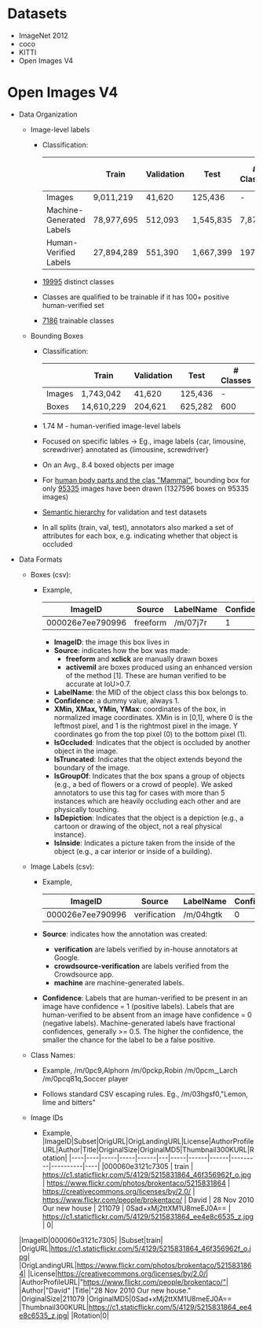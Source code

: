 # Datasets

* ImageNet 2012
* coco
* KITTI
* Open Images V4

# Open Images V4

  * Data Organization
    * Image-level labels
         * Classification:

           |      | Train |	Validation |	Test |	# Classes 	| # Trainable Classes |
           |---        |---|---|---|---|----|
           | Images                   |	9,011,219| 	41,620 |	125,436| 	- |	- |
           | Machine-Generated Labels |	78,977,695 |	512,093 |	1,545,835 |	7,870 |	4,764 |
           | Human-Verified Labels |	27,894,289|551,390 |1,667,399 | 19794 | 7186|

         * [19995](https://storage.googleapis.com/openimages/2018_04/classes.txt) distinct classes
         * Classes are qualified to be trainable if it has 100+ positive human-verified set
         * [7186](https://storage.googleapis.com/openimages/2018_04/classes-trainable.txt) trainable classes

    * Bounding Boxes
         * Classification:

           || Train |	Validation |	Test |	# Classes |	
           |---                       |---|---|---|---|
           | Images |	1,743,042 |	41,620 |	125,436 |		- |	
           | Boxes |	14,610,229 |	204,621 |	625,282 |	600 |

         * 1.74 M - human-verified  image-level labels
         * Focused on specific lables -> Eg., image labels {car, limousine, screwdriver} annotated as {limousine, screwdriver}
         * On an Avg., 8.4 boxed objects per image
         * For [human body parts and the clas "Mammal"](https://storage.googleapis.com/openimages/2018_04/class-ids-human-body-parts-and-mammal.txt), bounding box for only [95335](https://storage.googleapis.com/openimages/2018_04/train/train-image-ids-with-human-parts-and-mammal-boxes.txt) images have been drawn (1327596 boxes on 95335 images)
         * [Semantic hierarchy](https://storage.googleapis.com/openimages/2018_04/bbox_labels_600_hierarchy_visualizer/circle.html) for validation and test datasets
         * In all splits (train, val, test), annotators also marked a set of attributes for each box, e.g. indicating whether that object is occluded
         
  * Data Formats
    * Boxes (csv):
         * Example,
         
           |ImageID|Source|LabelName|Confidence|XMin|XMax|YMin|YMax|IsOccluded|IsTruncated|IsGroupOf|IsDepiction|IsInside|
           |-------|------|---------|----------|----|----|----|----|----------|-----------|---------|-----------|--------|
           |000026e7ee790996|freeform|/m/07j7r|1|0.071905|0.145346|0.206591|0.391306|0|1|1|0|0|
           
           * **ImageID**: the image this box lives in
           * **Source**: indicates how the box was made:
             * **freeform** and **xclick** are manually drawn boxes
             * **activemil** are boxes produced using an enhanced version of the method [1]. These are human verified to be accurate at IoU>0.7.
           * **LabelName**: the MID of the object class this box belongs to.
           * **Confidence**: a dummy value, always 1.
           * **XMin, XMax, YMin, YMax**: coordinates of the box, in normalized image coordinates. XMin is in [0,1], where 0 is the leftmost pixel, and 1 is the rightmost pixel in the image. Y coordinates go from the top pixel (0) to the bottom pixel (1).
           * **IsOccluded**: Indicates that the object is occluded by another object in the image.
           * **IsTruncated**: Indicates that the object extends beyond the boundary of the image.
           * **IsGroupOf**: Indicates that the box spans a group of objects (e.g., a bed of flowers or a crowd of people). We asked        annotators to use this tag for cases with more than 5 instances which are heavily occluding each other and are physically touching.
           * **IsDepiction**: Indicates that the object is a depiction (e.g., a cartoon or drawing of the object, not a real physical instance).
           * **IsInside**: Indicates a picture taken from the inside of the object (e.g., a car interior or inside of a building).
    * Image Labels (csv): 
         * Example,
         
           |ImageID|Source|LabelName|Confidence|
           |-------|------|---------|----------|
           |000026e7ee790996|verification|/m/04hgtk|0|
         * **Source**: indicates how the annotation was created:

           * **verification** are labels verified by in-house annotators at Google.
           * **crowdsource-verification** are labels verified from the Crowdsource app.
           * **machine** are machine-generated labels.

         * **Confidence**: Labels that are human-verified to be present in an image have confidence = 1 (positive labels). Labels that are human-verified to be absent from an image have confidence = 0 (negative labels). Machine-generated labels have fractional confidences, generally >= 0.5. The higher the confidence, the smaller the chance for the label to be a false positive.
         
         
     * Class Names: 
       * Example, 
         /m/0pc9,Alphorn
         /m/0pckp,Robin
         /m/0pcm_,Larch
         /m/0pcq81q,Soccer player
        
        * Follows standard CSV escaping rules. Eg., /m/03hgsf0,"Lemon, lime and bitters"
        
      * Image IDs
        * Example,
                                                                                                                                                                              |ImageID|Subset|OrigURL|OrigLandingURL|License|AuthorProfileURL|Author|Title|OriginalSize|OriginalMD5|Thumbnail300KURL|Rotation|
                                                                                                                                                                            |----|----|-----|-----|------|---|-----|------|------|---------|----------|----|
                                                                                                                                                                            |000060e3121c7305 | train | https://c1.staticflickr.com/5/4129/5215831864_46f356962f_o.jpg | https://www.flickr.com/photos/brokentaco/5215831864 | https://creativecommons.org/licenses/by/2.0/ | https://www.flickr.com/people/brokentaco/ | David | 28 Nov 2010 Our new house | 211079 | 0Sad+xMj2ttXM1U8meEJ0A== | https://c1.staticflickr.com/5/4129/5215831864_ee4e8c6535_z.jpg | 0|
       
       |ImageID|000060e3121c7305|
|Subset|train|
|OrigURL|https://c1.staticflickr.com/5/4129/5215831864_46f356962f_o.jpg|
|OrigLandingURL|https://www.flickr.com/photos/brokentaco/5215831864|
|License|https://creativecommons.org/licenses/by/2.0/|
|AuthorProfileURL|"https://www.flickr.com/people/brokentaco/"|
|Author|"David"
|Title|"28 Nov 2010 Our new house."
|OriginalSize|211079
|OriginalMD5|0Sad+xMj2ttXM1U8meEJ0A==
|Thumbnail300KURL|https://c1.staticflickr.com/5/4129/5215831864_ee4e8c6535_z.jpg|
|Rotation|0|
                                                                                                                                                                            
      
